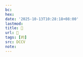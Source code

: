 ```yaml
---
bc:
hex:
date: '2025-10-13T10:28:18+08:00'
lastmod:
title: 􃆊
url: 􃆊
tags: [礿]
src: DCCV
note:
---
```

